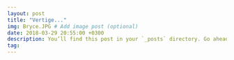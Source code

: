 ```yaml
---
layout: post
title: "Vertige..."
img: Bryce.JPG # Add image post (optional)
date: 2018-03-29 20:55:00 +0300
description: You’ll find this post in your `_posts` directory. Go ahead and edit it and re-build the site to see your changes. # Add post description (optional)
tag: 
---
```

<p>

</p>

 <br/> 






